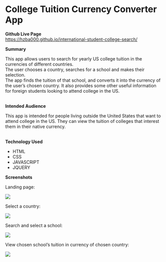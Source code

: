 # College Tuition Currency Converter App

**Github Live Page**<br>
https://hzba000.github.io/international-student-college-search/

**Summary**<br>

<div>
  This app allows users to search for yearly US college tuition in the currencies of different countries.<br>  
  The user chooses a country, searches for a school and makes their selection.<br> 
  The app finds the tuition of that school, and converts it into the currency of the user’s chosen country.
  It also provides some other useful information for foreign students looking to attend college in the US.
</div><br>

**Intended Audience**<br>
<div>
   This app is intended for people living outside the United States that want to attend college in the US. They can view the tuition of 
   colleges that interest them in their native currency.
</div><br>

**Technology Used**<br>
  <ul> 
    <li> HTML </li>
    <li> CSS </li>
    <li> JAVASCRIPT </li>
    <li> JQUERY </li>
  </ul>
 
 **Screenshots**<br>
 <p> Landing page: </p>
 <img src="https://github.com/hzba000/international-student-college-search/master/screenshots/landing.png">
 
 <p> Select a country: </p>
 <img src="https://github.com/hzba000/international-student-college-search/master/screenshots/select_country.png">
 
 <p> Search and select a school: </p>
 <img src="https://github.com/hzba000/international-student-college-search/master/screenshots/search_schools.png">
 
 <p> View chosen school’s tuition in currency of chosen country: </p>
 <img src="https://github.com/hzba000/international-student-college-search/master/screenshots/school_information.png">
